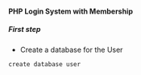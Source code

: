 #### PHP Login System with Membership
##### First step
- Create a database for the User
```php
create database user
```



